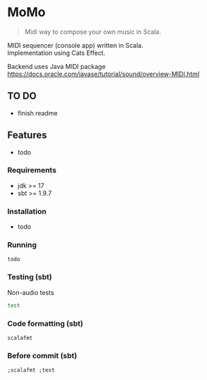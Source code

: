 # MoMo

> Midi way to compose your own music in Scala.

MIDI sequencer (console app) written in Scala.\
Implementation using Cats Effect.

Backend uses Java MIDI package \
https://docs.oracle.com/javase/tutorial/sound/overview-MIDI.html

## TO DO
- finish readme

## Features
- todo

### Requirements
- jdk >= 17
- sbt >= 1.9.7


### Installation
- todo

### Running
```commandline
todo
```

### Testing (sbt)
Non-audio tests
```bash
test
```
### Code formatting (sbt)
```commandline
scalafmt
```
### Before commit (sbt)
```commandline
;scalafmt ;test
```